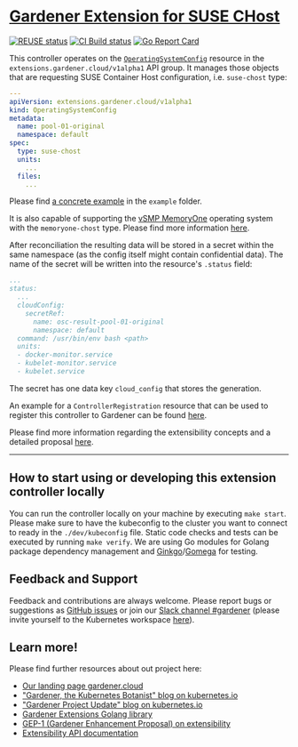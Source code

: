 # [Gardener Extension for SUSE CHost](https://gardener.cloud)
[![REUSE status](https://api.reuse.software/badge/github.com/gardener/gardener-extension-os-suse-chost)](https://api.reuse.software/info/github.com/gardener/gardener-extension-os-suse-chost)
[![CI Build status](https://concourse.ci.gardener.cloud/api/v1/teams/gardener/pipelines/gardener-extension-os-suse-chost-master/jobs/master-head-update-job/badge)](https://concourse.ci.gardener.cloud/teams/gardener/pipelines/gardener-extension-os-suse-chost-master/jobs/master-head-update-job)
[![Go Report Card](https://goreportcard.com/badge/github.com/gardener/gardener-extension-os-suse-chost)](https://goreportcard.com/report/github.com/gardener/gardener-extension-os-suse-chost)

This controller operates on the [`OperatingSystemConfig`](https://github.com/gardener/gardener/blob/master/docs/proposals/01-extensibility.md#cloud-config-user-data-for-bootstrapping-machines) resource in the `extensions.gardener.cloud/v1alpha1` API group. It manages those objects that are requesting SUSE Container Host configuration, i.e. `suse-chost` type:

```yaml
---
apiVersion: extensions.gardener.cloud/v1alpha1
kind: OperatingSystemConfig
metadata:
  name: pool-01-original
  namespace: default
spec:
  type: suse-chost
  units:
    ...
  files:
    ...
```

Please find [a concrete example](example/40-operatingsystemconfig-chost.yaml) in the `example` folder.

It is also capable of supporting the [vSMP MemoryOne](https://marketplace.cloud.vmware.com/services/details/vsmp-memoryone?slug=true) operating system with the `memoryone-chost` type. Please find more information [here](docs/usage/usage.md#support-for-vsmp-memoryone).

After reconciliation the resulting data will be stored in a secret within the same namespace (as the config itself might contain confidential data). The name of the secret will be written into the resource's `.status` field:

```yaml
...
status:
  ...
  cloudConfig:
    secretRef:
      name: osc-result-pool-01-original
      namespace: default
  command: /usr/bin/env bash <path>
  units:
  - docker-monitor.service
  - kubelet-monitor.service
  - kubelet.service
```

The secret has one data key `cloud_config` that stores the generation.

An example for a `ControllerRegistration` resource that can be used to register this controller to Gardener can be found [here](example/controller-registration.yaml).

Please find more information regarding the extensibility concepts and a detailed proposal [here](https://github.com/gardener/gardener/blob/master/docs/proposals/01-extensibility.md).

----

## How to start using or developing this extension controller locally

You can run the controller locally on your machine by executing `make start`. Please make sure to have the kubeconfig to the cluster you want to connect to ready in the `./dev/kubeconfig` file.
Static code checks and tests can be executed by running `make verify`. We are using Go modules for Golang package dependency management and [Ginkgo](https://github.com/onsi/ginkgo)/[Gomega](https://github.com/onsi/gomega) for testing.

## Feedback and Support

Feedback and contributions are always welcome. Please report bugs or suggestions as [GitHub issues](https://github.com/gardener/gardener-extension-os-suse-chost/issues) or join our [Slack channel #gardener](https://kubernetes.slack.com/messages/gardener) (please invite yourself to the Kubernetes workspace [here](http://slack.k8s.io)).

## Learn more!

Please find further resources about out project here:

* [Our landing page gardener.cloud](https://gardener.cloud/)
* ["Gardener, the Kubernetes Botanist" blog on kubernetes.io](https://kubernetes.io/blog/2018/05/17/gardener/)
* ["Gardener Project Update" blog on kubernetes.io](https://kubernetes.io/blog/2019/12/02/gardener-project-update/)
* [Gardener Extensions Golang library](https://godoc.org/github.com/gardener/gardener/extensions/pkg)
* [GEP-1 (Gardener Enhancement Proposal) on extensibility](https://github.com/gardener/gardener/blob/master/docs/proposals/01-extensibility.md)
* [Extensibility API documentation](https://github.com/gardener/gardener/tree/master/docs/extensions)
